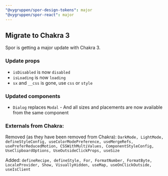 ```yaml
---
"@vygruppen/spor-design-tokens": major
"@vygruppen/spor-react": major
---
```


## Migrate to Chakra 3

Spor is getting a major update with Chakra 3.

### Update props
* `isDisabled` is now `disabled`
* `isLoading` is now `loading`
* `sx` and `__css` is gone, use `css` or `style`

### Updated components
* `Dialog` replaces `Modal` - And all sizes and placements are now available from the same component

### Externals from Chakra:
Removed (as they have been removed from Chakra): `DarkMode, LightMode, defineStyleConfig, useColorModePreference, useMergeRefs, usePreferReducedMotion, CSSWithMultiValues, ComponentStyleConfig, UseClipboardOptions, UseOutsideClickProps, useSize`

Added: `defineRecipe, defineStyle, For, FormatNumber, FormatByte, LocaleProvider, Show, VisuallyHidden, useMap, useOnClickOutside, useIsClient`